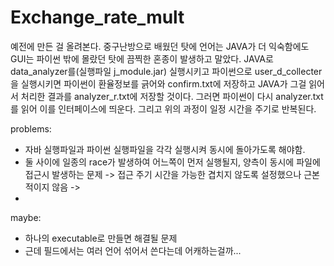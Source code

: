 # Exchange_rate_mult

예전에 만든 걸 올려본다.
중구난방으로 배웠던 탓에 언어는 JAVA가 더 익숙함에도 GUI는 파이썬 밖에 몰랐던 탓에 끔찍한 혼종이 발생하고 말았다.
JAVA로 data_analyzer를(실행파일 j_module.jar) 실행시키고 파이썬으로 user_d_collecter을 실행시키면 
파이썬이 환율정보를 긁어와 confirm.txt에 저장하고 JAVA가 그걸 읽어서 처리한 결과를 analyzer_r.txt에 저장할 것이다.
그러면 파이썬이 다시 analyzer.txt를 읽어 이를 인터페이스에 띄운다. 
그리고 위의 과정이 일정 시간을 주기로 반복된다. 

problems: 
 - 자바 실행파일과 파이썬 실행파일을 각각 실행시켜 동시에 돌아가도록 해야함.
 - 둘 사이에 일종의 race가 발생하여 어느쪽이 먼저 실행될지, 양측이 동시에 파일에 접근시 발생하는 문제 
    -> 접근 주기 시간을 가능한 겹치지 않도록 설정했으나 근본적이지 않음
    -> 
 - 



maybe:
 - 하나의 executable로 만들면 해결될 문제
 - 근데 필드에서는 여러 언어 섞어서 쓴다는데 어캐하는걸까...
